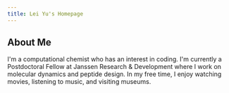 ```yaml
---
title: Lei Yu's Homepage
---
```


## About Me

I'm a computational chemist who has an interest in coding. I'm currently a Postdoctoral Fellow at Janssen Research & Development where I work on molecular dynamics and peptide design. In my free time, I enjoy watching movies, listening to music, and visiting museums.
